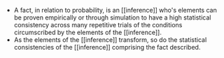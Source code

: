 - A fact, in relation to probability, is an [[inference]] who's elements can be proven empirically or through simulation to have a high statistical consistency across many repetitive trials of the conditions circumscribed by the elements of the [[inference]].
- As the elements of the [[inference]] transform, so do the statistical consistencies of the [[inference]] comprising the fact described.